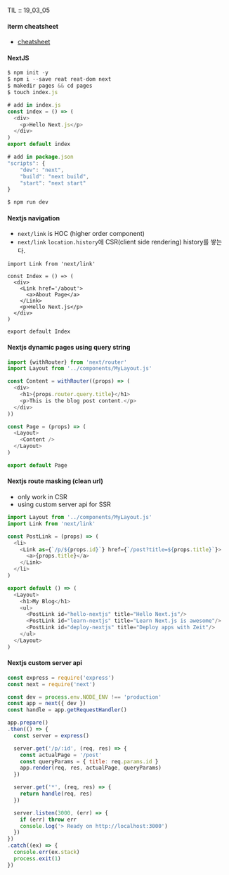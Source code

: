 TIL :: 19_03_05

#### iterm cheatsheet
- [cheatsheet](https://gist.github.com/squarism/ae3613daf5c01a98ba3a)

#### NextJS
```js
$ npm init -y
$ npm i --save reat reat-dom next
$ makedir pages && cd pages
$ touch index.js

# add in index.js
const index = () => (
  <div>
    <p>Hello Next.js</p>
  </div>
)
export default index

# add in package.json
"scripts": {
    "dev": "next",
    "build": "next build",
    "start": "next start"
}

$ npm run dev
```


#### Nextjs navigation
- `next/link` is HOC (higher order component)
- `next/link` `location.history`에 CSR(client side rendering) history를 쌓는다.
```
import Link from 'next/link'

const Index = () => (
  <div>
    <Link href='/about'>
      <a>About Page</a>
    </Link>
    <p>Hello Next.js</p>
  </div>
)

export default Index

```


#### Nextjs dynamic pages using query string
```js
import {withRouter} from 'next/router'
import Layout from '../components/MyLayout.js'

const Content = withRouter((props) => (
  <div>
    <h1>{props.router.query.title}</h1>
    <p>This is the blog post content.</p>
  </div>
))

const Page = (props) => (
  <Layout>
    <Content />
  </Layout>
)

export default Page
```

#### Nextjs route masking (clean url)
- only work in CSR
- using custom server api for SSR
```js
import Layout from '../components/MyLayout.js'
import Link from 'next/link'

const PostLink = (props) => (
  <li>
    <Link as={`/p/${props.id}`} href={`/post?title=${props.title}`}>
      <a>{props.title}</a>
    </Link>
  </li>
)

export default () => (
  <Layout>
    <h1>My Blog</h1>
    <ul>
      <PostLink id="hello-nextjs" title="Hello Next.js"/>
      <PostLink id="learn-nextjs" title="Learn Next.js is awesome"/>
      <PostLink id="deploy-nextjs" title="Deploy apps with Zeit"/>
    </ul>
  </Layout>
)
```

#### Nextjs custom server api
```js
const express = require('express')
const next = require('next')

const dev = process.env.NODE_ENV !== 'production'
const app = next({ dev })
const handle = app.getRequestHandler()

app.prepare()
.then(() => {
  const server = express()

  server.get('/p/:id', (req, res) => {
    const actualPage = '/post'
    const queryParams = { title: req.params.id }
    app.render(req, res, actualPage, queryParams)
  })

  server.get('*', (req, res) => {
    return handle(req, res)
  })

  server.listen(3000, (err) => {
    if (err) throw err
    console.log('> Ready on http://localhost:3000')
  })
})
.catch((ex) => {
  console.err(ex.stack)
  process.exit(1)
})
```